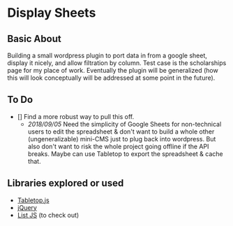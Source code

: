 # Display Sheets

## Basic About

Building a small wordpress plugin to port data in from a google sheet, display it nicely, and allow filtration by column. Test case is the scholarships page for my place of work. Eventually the plugin will be generalized (how this will look conceptually will be addressed at some point in the future).

## To Do

- [] Find a more robust way to pull this off.
	- _2018/09/05_ Need the simplicity of Google Sheets for non-technical users to edit the spreadsheet & don't want to build a whole other (ungeneralizable) mini-CMS just to plug back into wordpress. But also don't want to risk the whole project going offline if the API breaks. Maybe can use Tabletop to export the spreadsheet & cache that.

## Libraries explored or used

- [Tabletop.js](https://github.com/jsoma/tabletop)
- [jQuery](https://jquery.com/)
- [List JS](listjs.com) (to check out)

